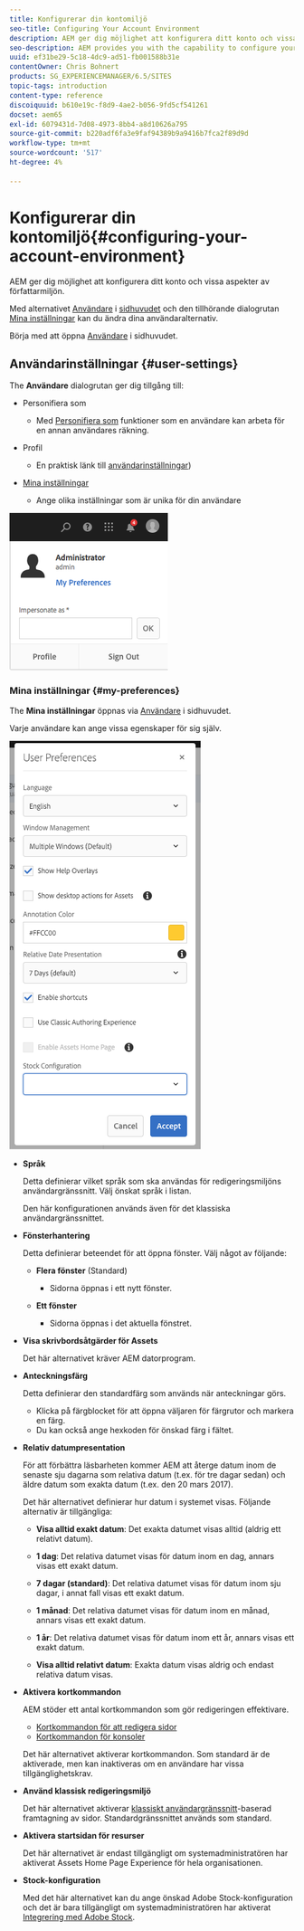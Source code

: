 ```yaml
---
title: Konfigurerar din kontomiljö
seo-title: Configuring Your Account Environment
description: AEM ger dig möjlighet att konfigurera ditt konto och vissa aspekter av författarmiljön
seo-description: AEM provides you with the capability to configure your account and certain aspects of the author environment
uuid: ef31be29-5c18-4dc9-ad51-fb001588b31e
contentOwner: Chris Bohnert
products: SG_EXPERIENCEMANAGER/6.5/SITES
topic-tags: introduction
content-type: reference
discoiquuid: b610e19c-f8d9-4ae2-b056-9fd5cf541261
docset: aem65
exl-id: 6079431d-7d08-4973-8bb4-a8d10626a795
source-git-commit: b220adf6fa3e9faf94389b9a9416b7fca2f89d9d
workflow-type: tm+mt
source-wordcount: '517'
ht-degree: 4%

---
```


# Konfigurerar din kontomiljö{#configuring-your-account-environment}

AEM ger dig möjlighet att konfigurera ditt konto och vissa aspekter av författarmiljön.

Med alternativet [Användare](/help/sites-authoring/user-properties.md#user-settings) i [sidhuvudet](/help/sites-authoring/basic-handling.md#the-header) och den tillhörande dialogrutan [Mina inställningar](#userpreferences) kan du ändra dina användaralternativ.

Börja med att öppna [Användare](/help/sites-authoring/user-properties.md#user-settings) i sidhuvudet.

## Användarinställningar {#user-settings}

The **Användare** dialogrutan ger dig tillgång till:

* Personifiera som

   * Med [Personifiera som](/help/sites-administering/security.md#impersonating-another-user) funktioner som en användare kan arbeta för en annan användares räkning.

* Profil

   * En praktisk länk till [användarinställningar](/help/sites-administering/security.md))

* [Mina inställningar](/help/sites-authoring/user-properties.md#my-preferences)

   * Ange olika inställningar som är unika för din användare

![screen_shot_2018-03-20at103808](assets/screen_shot_2018-03-20at103808.png)

### Mina inställningar {#my-preferences}

The **Mina inställningar** öppnas via [Användare](/help/sites-authoring/user-properties.md#user-settings) i sidhuvudet.

Varje användare kan ange vissa egenskaper för sig själv.

![screen-shot_2019-03-05at100322](assets/screen-shot_2019-03-05at100322.png)

* **Språk**

   Detta definierar vilket språk som ska användas för redigeringsmiljöns användargränssnitt. Välj önskat språk i listan.

   Den här konfigurationen används även för det klassiska användargränssnittet.

* **Fönsterhantering**

   Detta definierar beteendet för att öppna fönster. Välj något av följande:

   * **Flera fönster** (Standard)

      * Sidorna öppnas i ett nytt fönster.
   * **Ett fönster**

      * Sidorna öppnas i det aktuella fönstret.


* **Visa skrivbordsåtgärder för Assets**

   Det här alternativet kräver AEM datorprogram.

* **Anteckningsfärg**

   Detta definierar den standardfärg som används när anteckningar görs.

   * Klicka på färgblocket för att öppna väljaren för färgrutor och markera en färg.
   * Du kan också ange hexkoden för önskad färg i fältet.

* **Relativ datumpresentation**

   För att förbättra läsbarheten kommer AEM att återge datum inom de senaste sju dagarna som relativa datum (t.ex. för tre dagar sedan) och äldre datum som exakta datum (t.ex. den 20 mars 2017).

   Det här alternativet definierar hur datum i systemet visas. Följande alternativ är tillgängliga:

   * **Visa alltid exakt datum**: Det exakta datumet visas alltid (aldrig ett relativt datum).
   * **1 dag**: Det relativa datumet visas för datum inom en dag, annars visas ett exakt datum.

   * **7 dagar (standard)**: Det relativa datumet visas för datum inom sju dagar, i annat fall visas ett exakt datum.

   * **1 månad**: Det relativa datumet visas för datum inom en månad, annars visas ett exakt datum.

   * **1 år**: Det relativa datumet visas för datum inom ett år, annars visas ett exakt datum.

   * **Visa alltid relativt datum**: Exakta datum visas aldrig och endast relativa datum visas.

* **Aktivera kortkommandon**

   AEM stöder ett antal kortkommandon som gör redigeringen effektivare.

   * [Kortkommandon för att redigera sidor](/help/sites-authoring/page-authoring-keyboard-shortcuts.md)
   * [Kortkommandon för konsoler](/help/sites-authoring/keyboard-shortcuts.md)

   Det här alternativet aktiverar kortkommandon. Som standard är de aktiverade, men kan inaktiveras om en användare har vissa tillgänglighetskrav.

* **Använd klassisk redigeringsmiljö**

   Det här alternativet aktiverar [klassiskt användargränssnitt](/help/sites-classic-ui-authoring/home.md)-baserad framtagning av sidor. Standardgränssnittet används som standard.

* **Aktivera startsidan för resurser**

   Det här alternativet är endast tillgängligt om systemadministratören har aktiverat Assets Home Page Experience för hela organisationen.

* **Stock-konfiguration**

   Med det här alternativet kan du ange önskad Adobe Stock-konfiguration och det är bara tillgängligt om systemadministratören har aktiverat [Integrering med Adobe Stock](/help/assets/aem-assets-adobe-stock.md).
